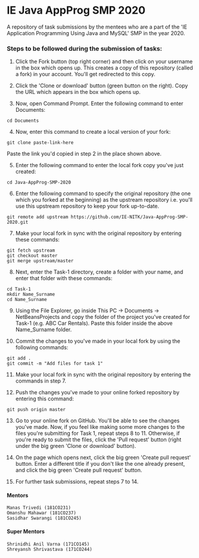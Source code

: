 # IE Java AppProg SMP 2020
A repository of task submissions by the mentees who are a part of the 'IE Application Programming Using Java and MySQL' SMP in the year 2020.

### Steps to be followed during the submission of tasks:

1. Click the Fork button (top right corner) and then click on your username in the box which opens up. This creates a copy of this repository (called a fork) in your account. You'll get redirected to this copy.

2. Click the 'Clone or download' button (green button on the right). Copy the URL which appears in the box which opens up.

3. Now, open Command Prompt. Enter the following command to enter Documents:
```
cd Documents
```
4. Now, enter this command to create a local version of your fork:
```
git clone paste-link-here
```
Paste the link you'd copied in step 2 in the place shown above.

5. Enter the following command to enter the local fork copy you've just created:
```
cd Java-AppProg-SMP-2020
```
6. Enter the following command to specify the original repository (the one which you forked at the beginning) as the upstream repository i.e. you'll use this upstream repository to keep your fork up-to-date.
```
git remote add upstream https://github.com/IE-NITK/Java-AppProg-SMP-2020.git
```
7. Make your local fork in sync with the original repository by entering these commands:
```
git fetch upstream
git checkout master
git merge upstream/master
```
8. Next, enter the Task-1 directory, create a folder with your name, and enter that folder with these commands:
```
cd Task-1
mkdir Name_Surname
cd Name_Surname
```
9. Using the File Explorer, go inside This PC -> Documents -> NetBeansProjects and copy the folder of the project you've created for Task-1 (e.g. ABC Car Rentals). Paste this folder inside the above Name_Surname folder.

10.  Commit the changes to you've made in your local fork by using the following commands:
```
git add .
git commit -m "Add files for task 1"
```
11. Make your local fork in sync with the original repository by entering the commands in step 7.

12. Push the changes you've made to your online forked repository by entering this command:
```
git push origin master
```
13. Go to your online fork on GitHub. You'll be able to see the changes you've made. Now, if you feel like making some more changes to the files you're submitting for Task 1, repeat steps 8 to 11. Otherwise, if you're ready to submit the files, click the 'Pull request' button (right under the big green 'Clone or download' button).

14. On the page which opens next, click the big green 'Create pull request' button. Enter a different title if you don't like the one already present, and click the big green 'Create pull request' button.

15. For further task submissions, repeat steps 7 to 14.

#### Mentors
```
Manas Trivedi (181CO231)  
Omanshu Mahawar (181CO237)  
Sasidhar Swarangi (181CO245)
```

#### Super Mentors
```
Shrinidhi Anil Varna (171CO145)  
Shreyansh Shrivastava (171CO244)
